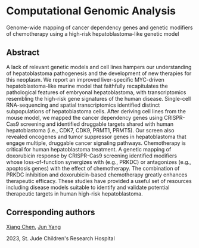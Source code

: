 # Computational Genomic Analysis

>
Genome-wide mapping of cancer dependency genes and genetic modifiers of chemotherapy using a high-risk hepatoblastoma-like genetic model
>

## Abstract
>>
A lack of relevant genetic models and cell lines hampers our understanding of hepatoblastoma pathogenesis and the development of 
new therapies for this neoplasm. We report an improved liver-specific MYC-driven hepatoblastoma-like murine model that faithfully 
recapitulates the pathological features of embryonal hepatoblastoma, with transcriptomics resembling the high-risk gene signatures 
of the human disease.  Single-cell RNA-sequencing and spatial transcriptomics identified distinct subpopulations of hepatoblastoma 
cells. After deriving cell lines from the mouse model, we mapped the cancer dependency genes using CRISPR-Cas9 screening and identified 
druggable targets shared with human hepatoblastoma (i.e., CDK7, CDK9, PRMT1, PRMT5). Our screen also revealed oncogenes and tumor 
suppressor genes in hepatoblastoma that engage multiple, druggable cancer signaling pathways. Chemotherapy is critical for human 
hepatoblastoma treatment. A genetic mapping of doxorubicin response by CRISPR-Cas9 screening identified modifiers whose loss-of-function 
synergizes with (e.g., PRKDC) or antagonizes (e.g., apoptosis genes) with the effect of chemotherapy. The combination of PRKDC 
inhibition and doxorubicin-based chemotherapy greatly enhances therapeutic efficacy. These studies have provided a useful set of 
resources including disease models suitable to identify and validate potential therapeutic targets in human high-risk hepatoblastoma.
>>


## Corresponding authors

[Xiang Chen](https://www.stjude.org/directory/c/xiang-chen.html),
[Jun Yang](https://www.stjude.org/research/labs/yang-jun-lab.html)
	
2023, St. Jude Children's Research Hospital
